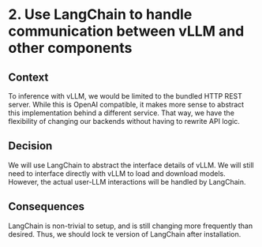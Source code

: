 # 2. Use LangChain to handle communication between vLLM and other components

## Context

To inference with vLLM, we would be limited to the bundled HTTP REST server.
While this is OpenAI compatible, it makes more sense to abstract this
implementation behind a different service. That way, we have the flexibility of
changing our backends without having to rewrite API logic.

## Decision

We will use LangChain to abstract the interface details of vLLM. We will still
need to interface directly with vLLM to load and download models. However, the
actual user-LLM interactions will be handled by LangChain.

## Consequences

LangChain is non-trivial to setup, and is still changing more frequently than
desired. Thus, we should lock te version of LangChain after installation.
